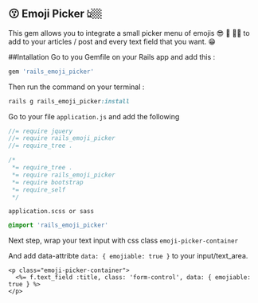 ## 😗 Emoji Picker 👆🏼

This gem allows you to integrate a small picker menu of emojis 😎 🙊 👏🏻 to add to your articles / post  and every text field that you want. 😁


##Intallation
Go to you Gemfile on your Rails app  and add this : 
```ruby
gem 'rails_emoji_picker'
```

Then run the command on your terminal : 
```ruby
rails g rails_emoji_picker:install
```

Go to your file `application.js` and add the following

```js
//= require jquery
//= require rails_emoji_picker
//= require_tree .
```


```css
/*
 *= require_tree .
 *= require rails_emoji_picker
 *= require bootstrap
 *= require_self
 */
```



`application.scss or sass`

```scss
@import 'rails_emoji_picker'
```
Next step, wrap your text input with css class `emoji-picker-container`

And add data-attribte `data: { emojiable: true }` to your input/text_area.
```erb
<p class="emoji-picker-container">
  <%= f.text_field :title, class: 'form-control', data: { emojiable: true } %>
</p>
```


